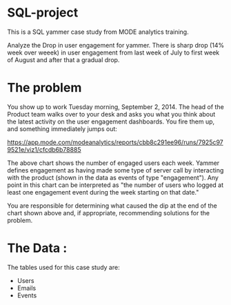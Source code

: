 # SQL-project

This is a SQL yammer case study from MODE analytics training.

Analyze the Drop in user engagement for yammer. 
There is sharp drop (14% week over weeek) in user engagement from last week of July to first week of August and after that a gradual drop.

# The problem
You show up to work Tuesday morning, September 2, 2014. The head of the Product team walks over to your desk and asks you what you think about the latest activity on the user engagement dashboards. You fire them up, and something immediately jumps out:

https://app.mode.com/modeanalytics/reports/cbb8c291ee96/runs/7925c979521e/viz1/cfcdb6b78885

The above chart shows the number of engaged users each week. Yammer defines engagement as having made some type of server call by interacting with the product (shown in the data as events of type "engagement"). Any point in this chart can be interpreted as "the number of users who logged at least one engagement event during the week starting on that date."

You are responsible for determining what caused the dip at the end of the chart shown above and, if appropriate, recommending solutions for the problem.


# The Data :
  
  The tables used for this case study are:
  
 - Users
 - Emails
 - Events
